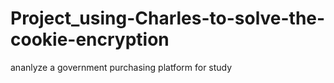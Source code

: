 # Project_using-Charles-to-solve-the-cookie-encryption
ananlyze a government purchasing platform for study
